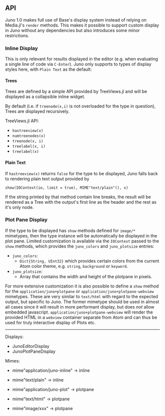 ## API

Juno 1.0 makes full use of Base's display system instead of relying on Media.jl's
`render` methods. This makes it possible to support custom display in Juno without
any dependencies but also introduces some minor restrictions.

### Inline Display
This is only relevant for results displayed in the editor (e.g. when evaluating
a single line of code via `C-Enter`). Juno only supports to types of display
styles here, with `Plain Text` as the default:

#### Trees
Trees are defined by a simple API provided by TreeViews.jl and will be displayed
as a collapsible inline widget.

By default (i.e. if `treenode(x,i)` is not overloaded for the type in question),
Trees are displayed recursively.

TreeViews.jl API:

- `hastreeview(x)`
- `numtreenodes(x)`
- `treenode(x, i)`
- `treelabel(x, i)`
- `treelabel(x)`

#### Plain Text
If `hastreeview(x)` returns `false` for the type to be displayed, Juno falls back
to rendering plain text output provided by
```
show(IOContext(io, limit = true), MIME"text/plain"(), x)
```
If the string printed by that method contain line breaks, the result will be
rendered as a Tree with the output's first line as the header and the rest as it's
only node.

### Plot Pane Display
If the type to be displayed has `show` methods defined for `image/*` mimetypes,
then the type instance will be automatically be displayed in  the plot pane.
Limited customization is available via the `IOContext` passed to the `show`
methods, which provides the `juno_colors` and `juno_plotsize` entries:

- `juno_colors`:
  - `Dict{String, UInt32}` which provides certain colors from the current Atom
     color theme, e.g. `string`, `background` or `keyword`.
- `juno_plotsize`:
  - Array that contains the width and height of the plotpane in pixels.

For more extensive customization it is also possible to define a `show` method
for the `application/juno+plotpane` or `application/juno+plotpane-webview`
mimetypes. These are very similar to `text/html` with regard to the expected
output, but specific to Juno. The former mimetype should be used in almost all
cases since it will result in more performant display, but does *not* allow
embedded javascript. `application/juno+plotpane-webview` will render the provided
HTML in a `webview` container separate from Atom and can thus be used for truly
interactive display of Plots etc.



---------





Displays:
  - JunoEditorDisplay
  - JunoPlotPaneDisplay

Mimes:
  - mime"application/juno-inline" -> inline
  - mime"text/plain" -> inline

  - mime"application/juno-plot" -> plotpane
  - mime"text/html" -> plotpane
  - mime"image/xxx" -> plotpane
